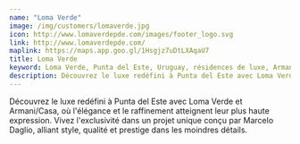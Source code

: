 ```yaml
---
name: "Loma Verde"
image: /img/customers/lomaverde.jpg
icon: http://www.lomaverdepde.com/images/footer_logo.svg
link: http://www.lomaverdepde.com/
maplink: https://maps.app.goo.gl/1Hsgjz7uDtLXAqaU7
title: Loma Verde
keyword: Loma Verde, Punta del Este, Uruguay, résidences de luxe, Armani/Casa, vie exclusive
description: Découvrez le luxe redéfini à Punta del Este avec Loma Verde et Armani/Casa, où l'élégance et le raffinement atteignent leur plus haute expression. Vivez l'exclusivité dans un projet unique conçu par Marcelo Daglio, alliant style, qualité et prestige dans les moindres détails.
---
```

Découvrez le luxe redéfini à Punta del Este avec Loma Verde et Armani/Casa, où l'élégance et le raffinement atteignent leur plus haute expression. Vivez l'exclusivité dans un projet unique conçu par Marcelo Daglio, alliant style, qualité et prestige dans les moindres détails.
